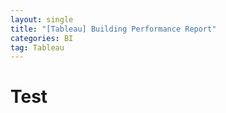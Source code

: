 ```yaml
---
layout: single
title: "[Tableau] Building Performance Report"
categories: BI
tag: Tableau
---
```


# Test 